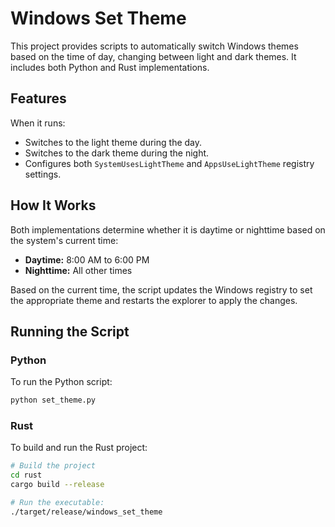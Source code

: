 # Windows Set Theme

This project provides scripts to automatically switch Windows themes based on the time of day, changing between light and dark themes. It includes both Python and Rust implementations.

## Features

When it runs:
- Switches to the light theme during the day.
- Switches to the dark theme during the night.
- Configures both `SystemUsesLightTheme` and `AppsUseLightTheme` registry settings.

## How It Works

Both implementations determine whether it is daytime or nighttime based on the system's current time:
- **Daytime:** 8:00 AM to 6:00 PM
- **Nighttime:** All other times

Based on the current time, the script updates the Windows registry to set the appropriate theme and restarts the explorer to apply the changes.

## Running the Script

### Python

To run the Python script:

```sh
python set_theme.py
```

### Rust

To build and run the Rust project:

```sh
# Build the project
cd rust
cargo build --release

# Run the executable:
./target/release/windows_set_theme
```